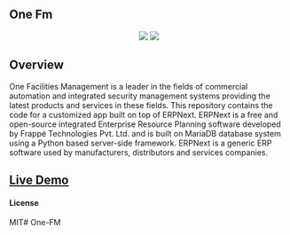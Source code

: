 ## One Fm

<p align="center">
  <img src="https://img.shields.io/badge/Frappe-12.7.1-blue?style=for-the-badge&logo=frappe">
  <img src="https://img.shields.io/badge/ERPNext-12.0.0-green?style=for-the-badge&logo=erpnext">
  <br/>
</p>

## Overview
One Facilities Management is a leader in the fields of commercial automation and integrated security management systems providing the latest products and services in these fields. This repository contains the code for a customized app built on top of ERPNext. ERPNext is a free and open-source integrated Enterprise Resource Planning software developed by Frappé Technologies Pvt. Ltd. and is built on MariaDB database system using a Python based server-side framework. ERPNext is a generic ERP software used by manufacturers, distributors and services companies.
## [Live Demo](https://dev.one-fm.com/)

#### License

MIT# One-FM
